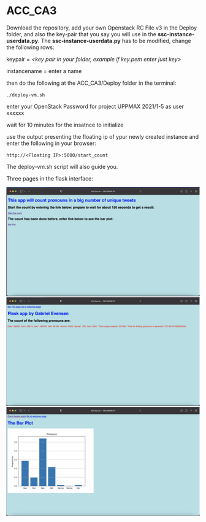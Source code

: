 # ACC_CA3

Download the repository, add your own Openstack RC File v3 in the Deploy folder, and also the key-pair that you say you will use in the **ssc-instance-userdata.py**. The **ssc-instance-userdata.py** has to be modified, change the following rows:


keypair = _<key pair in your folder, example if key.pem enter just key>_


instancename = enter a name
  
then do the following at the ACC_CA3/Deploy folder in the terminal:

```
./deploy-vm.sh
```
enter your OpenStack Password for project UPPMAX 2021/1-5 as user xxxxxx
  
wait for 10 minutes for the insatnce to initialize
  
use the output presenting the floating ip of ypur newly created instance and enter the following in your browser:
  
```
http://<Floating IP>:5000/start_count
```
  
  
The deploy-vm.sh script will also guide you.


Three pages in the flask interface:

![Welcome page](Welcomepage.png)
![Count page](countpage.png)
![Bae plot page](barplot.png)

